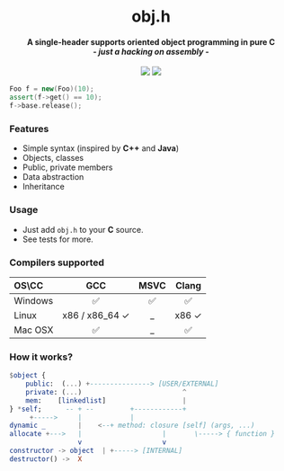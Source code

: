 <p align="center">
    <h1 align="center">obj.h</h1>
    <h4 align="center">
        A single-header supports oriented object programming in pure C
       <br>
        - <i>just a hacking on assembly</i> -
    </h4>
    <p align="center">
        <a href="https://travis-ci.org/wy3/wobj" target="_blank"><img src="https://travis-ci.org/wy3/wobj.svg?branch=master"></a>
        <a href="#"><img src="https://img.shields.io/badge/cc-multiple-blue.svg"></a>
    </p>
</p>

```cpp
Foo f = new(Foo)(10);
assert(f->get() == 10);
f->base.release();
```

### Features
- Simple syntax (inspired by **C++** and **Java**)
- Objects, classes
- Public, private members
- Data abstraction
- Inheritance

### Usage

- Just add `obj.h` to your **C** source.
- See tests for more.

### Compilers supported

OS\CC   | GCC | MSVC | Clang
:-------|:---:|:----:|:----:
Windows | ✅  | ✅   | ✅
Linux   | x86 / x86_64 ✓ | _ | x86 ✓
Mac OSX | ✅  | _    | ✅

### How it works?

```elm
$object {
    public:  (...) +---------------> [USER/EXTERNAL]
    private: (...)                         ^
    mem:    [linkedlist]                   |
} *self;      -- + --         +------------+
     +----->     |            |
dynamic _        |    <--+ method: closure [self] (args, ...)
allocate +--->   |                    |       \-----> { function }
                 v                    v
constructor -> object  | +-----> [INTERNAL]
destructor() ->  X
```
